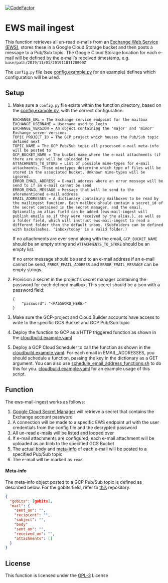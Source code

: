 [![CodeFactor](https://www.codefactor.io/repository/github/vwt-digital/ews-mail-ingest/badge)](https://www.codefactor.io/repository/github/vwt-digital/ews-mail-ingest)

# EWS mail ingest
This function retrieves all un-read e-mails from an [Exchange Web Service (EWS)](https://docs.microsoft.com/en-us/exchange/client-developer/web-service-reference/ews-reference-for-exchange), stores these in a Google Cloud Storage bucket and then posts a message to a Pub/Sub topic. The Google Cloud Storage location for each e-mail will be defined by the e-mail's received timestamp, e.g. ```base/path/2019/11/01/20191101120000Z```

The ```config.py``` file (see [config.example.py](config/config.example.py) for an example) defines which configuration will be used.


## Setup
1. Make sure a ```config.py``` file exists within the function directory, based on the [config.example.py](config/config.example.py), with the correct configuration:
    ~~~
    EXCHANGE_URL = The Exchange service endpoint for the mailbox
    EXCHANGE_USERNAME = Username used to login
    EXCHANGE_VERSION = An object containing the 'major' and 'minor' Exchange server versions
    TOPIC_PROJECT_ID = The GCP project which houses the Pub/Sub topic defined next
    TOPIC_NAME = The GCP Pub/Sub topic all processed e-mail meta-info will be posted to
    GCP_BUCKET_NAME = The bucket name where the e-mail attachments (if there are any) will be uploaded to
    ATTACHMENTS_TO_STORE = List of possible mime-types for e-mail attachments. These mimetypes determine which type of files will be stored in the associated bucket. Unknown mime-types will be ignored.
    ERROR_EMAIL_ADDRESS = E-mail address where an error message will be send to if an e-mail cannot be send
    ERROR_EMAIL_MESSAGE = Message that will be send to the aforementioned e-mail address
    EMAIL_ADDRESSES = A dictionary containing mailboxes to be read by the mailingest function. Each mailbox should contain a secret_id of the secret contained in the secret manager, and the email. Optionally an alias field can be added (ews-mail-ingest will publish emails as if they were received by the alias.), as well as a folder field, which will instruct ews-mail-ingest to read a different folder than the default inbox. (Subfolders can be defined with backslashes. 'inbox/today' is a valid folder.)
    ~~~

    If no attachments are ever send along with the email, ```GCP_BUCKET_NAME``` should be an empty string and ```ATTACHMENTS_TO_STORE```
    should be an empty list.

    If no error message should be send to an e-mail address if an e-mail cannot be send, ```ERROR_EMAIL_ADDRESS``` and
    ```ERROR_EMAIL_MESSAGE``` can be empty strings.
2. Provision a secret in the project's secret manager containing the password for each defined mailbox. This secret should be a json with a password field:
    ~~~
    {
        "password": "<PASSWORD_HERE>"
    }
3. Make sure the GCP-project and Cloud Builder accounts have access to write to the specific GCS Bucket and GCP Pub/Sub topic
4. Deploy the function to GCP as a HTTP triggered function as shown in the [cloudbuild.example.yaml](config/cloudbuild.example.yaml)
5. Deploy a GCP Cloud Scheduler to call the function as shown in the [cloudbuild.example.yaml](config/cloudbuild.example.yaml). For each email in EMAIL_ADDRESSES, you should schedule a function, passing the key in the dictionary as a GET argument. You can also use [schedule_email_address_functions.sh](config/schedule_email_address_functions.sh) to do this for you. [cloudbuild.example.yaml](config/cloudbuild.example.yaml) for an example usage of this script.

## Function
The ews-mail-ingest works as follows:
1. [Google Cloud Secret Manager](https://cloud.google.com/secret-manager/docs/reference/libraries) will retrieve a secret that contains the Exchange account password
2. A connection will be made to a specific EWS endpoint url with the user credentials from the config file and the decrypted password
3. All un-read e-mails will be listed and looped over
5. If e-mail attachments are configured, each e-mail attachment will be uploaded as an blob to the specified GCS Bucket
6. The actual body and [meta-info](#meta-info) of each e-mail will be posted to a specified Pub/Sub topic
7. The e-mail will be marked as ```read```.

#### Meta-info
The meta-info object posted to a GCP Pub/Sub topic is defined as described below. For the gobits field, refer to [this](https://github.com/vwt-digital/gobits) repository.
~~~json
{
  "gobits": [gobits],
  "mail": {
    "sent_on": "",
    "recipient": "",
    "subject": "",
    "body"
    "sent_on": "",
    "received_on": "",
    "attachments": []
  }
}
~~~

## License
This function is licensed under the [GPL-3](https://www.gnu.org/licenses/gpl-3.0.en.html) License
